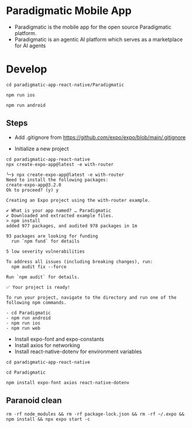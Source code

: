 # Paradigmatic Mobile App
- Paradigmatic is the mobile app for the open source Paradigmatic platform.
- Paradigmatic is an agentic AI platform which serves as a marketplace for AI agents

# Develop

```
cd paradigmatic-app-react-native/Paradigmatic

npm run ios

npm run android

```

## Steps 

* Add .gitignore from https://github.com/expo/expo/blob/main/.gitignore


* Initialize a new project
```
cd paradigmatic-app-react-native
npx create-expo-app@latest -e with-router
```

```
╰─❯ npx create-expo-app@latest -e with-router
Need to install the following packages:
create-expo-app@3.2.0
Ok to proceed? (y) y

Creating an Expo project using the with-router example.

✔ What is your app named? … Paradigmatic
✔ Downloaded and extracted example files.
> npm install
added 977 packages, and audited 978 packages in 1m

93 packages are looking for funding
  run `npm fund` for details

5 low severity vulnerabilities

To address all issues (including breaking changes), run:
  npm audit fix --force

Run `npm audit` for details.

✅ Your project is ready!

To run your project, navigate to the directory and run one of the following npm commands.

- cd Paradigmatic
- npm run android
- npm run ios
- npm run web
```

* Install expo-font and expo-constants
* Install axios for networking
* Install react-native-dotenv for environment variables

```
cd paradigmatic-app-react-native

cd Paradigmatic

npm install expo-font axios react-native-dotenv
```


## Paranoid clean

```
rm -rf node_modules && rm -rf package-lock.json && rm -rf ~/.expo && npm install && npx expo start -c
```
